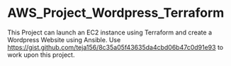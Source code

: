 # AWS_Project_Wordpress_Terraform
This Project can launch an EC2 instance using Terraform and create a Wordpress Website using Ansible.
Use https://gist.github.com/teja156/8c35a05f43635da4cbd06b47c0d91e93 to work upon this project.
